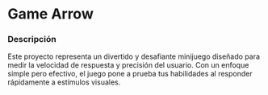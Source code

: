 # Game Arrow

### Descripción

Este proyecto representa un divertido y desafiante minijuego diseñado para medir la velocidad de respuesta y precisión del usuario. Con un enfoque simple pero efectivo, el juego pone a prueba tus habilidades al responder rápidamente a estímulos visuales.
